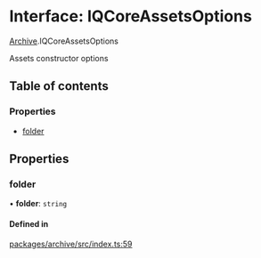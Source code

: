 # Interface: IQCoreAssetsOptions

[Archive](../modules/Archive.md).IQCoreAssetsOptions

Assets constructor options

## Table of contents

### Properties

- [folder](Archive.IQCoreAssetsOptions.md#folder)

## Properties

### folder

• **folder**: `string`

#### Defined in

[packages/archive/src/index.ts:59](https://github.com/iniquitybbs/iniquity/blob/976716f/packages/archive/src/index.ts#L59)
